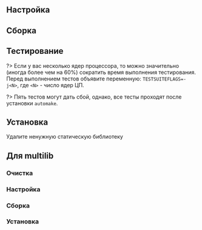 <pkg :name="'libtool'" instsize showsbu2></pkg>

## Настройка
<package-script :package="'libtool'" :type="'configure'"></package-script>

## Сборка
<package-script :package="'libtool'" :type="'build'"></package-script>
## Тестирование
<package-script :package="'libtool'" :type="'test'"></package-script>

?> Если у вас несколько ядер процессора, то можно значительно (иногда более чем на 60%) сократить время выполнения тестирования. Перед выполнением тестов объявите переменную: `TESTSUITEFLAGS=-j<N>`, где `<N>` - число ядер ЦП.

?> Пять тестов могут дать сбой, однако, все тесты проходят после установки `automake`.

## Установка
<package-script :package="'libtool'" :type="'install'"></package-script>

Удалите ненужную статическую библиотеку

<package-script :package="'libtool'" :type="'postinstall'"></package-script>

## Для multilib

### Очистка
<package-script :package="'libtool'" :type="'multi_prepare'"></package-script>

### Настройка
<package-script :package="'libtool'" :type="'multi_configure'"></package-script>

### Сборка 
<package-script :package="'libtool'" :type="'multi_build'"></package-script>
### Установка
<package-script :package="'libtool'" :type="'multi_install'"></package-script>

<script>
	new Vue({ el: '#main' })
</script> 
